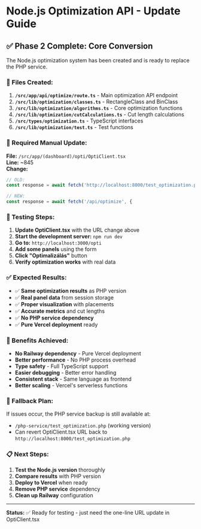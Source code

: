 # Node.js Optimization API - Update Guide

## ✅ Phase 2 Complete: Core Conversion

The Node.js optimization system has been created and is ready to replace the PHP service.

### 📁 Files Created:

1. **`/src/app/api/optimize/route.ts`** - Main optimization API endpoint
2. **`/src/lib/optimization/classes.ts`** - RectangleClass and BinClass
3. **`/src/lib/optimization/algorithms.ts`** - Core optimization functions
4. **`/src/lib/optimization/cutCalculations.ts`** - Cut length calculations
5. **`/src/types/optimization.ts`** - TypeScript interfaces
6. **`/src/lib/optimization/test.ts`** - Test functions

### 🔄 Required Manual Update:

**File:** `/src/app/(dashboard)/opti/OptiClient.tsx`  
**Line:** ~845  
**Change:** 

```typescript
// OLD:
const response = await fetch('http://localhost:8000/test_optimization.php', {

// NEW:
const response = await fetch('/api/optimize', {
```

### 🧪 Testing Steps:

1. **Update OptiClient.tsx** with the URL change above
2. **Start the development server:** `npm run dev`
3. **Go to:** `http://localhost:3000/opti`
4. **Add some panels** using the form
5. **Click "Optimalizálás"** button
6. **Verify optimization works** with real data

### ✅ Expected Results:

- ✅ **Same optimization results** as PHP version
- ✅ **Real panel data** from session storage
- ✅ **Proper visualization** with placements
- ✅ **Accurate metrics** and cut lengths
- ✅ **No PHP service dependency**
- ✅ **Pure Vercel deployment** ready

### 🚀 Benefits Achieved:

- **No Railway dependency** - Pure Vercel deployment
- **Better performance** - No PHP process overhead  
- **Type safety** - Full TypeScript support
- **Easier debugging** - Better error handling
- **Consistent stack** - Same language as frontend
- **Better scaling** - Vercel's serverless functions

### 🔧 Fallback Plan:

If issues occur, the PHP service backup is still available at:
- `/php-service/test_optimization.php` (working version)
- Can revert OptiClient.tsx URL back to `http://localhost:8000/test_optimization.php`

### 📋 Next Steps:

1. **Test the Node.js version** thoroughly
2. **Compare results** with PHP version
3. **Deploy to Vercel** when ready
4. **Remove PHP service** dependency
5. **Clean up Railway** configuration

---

**Status:** ✅ Ready for testing - just need the one-line URL update in OptiClient.tsx
